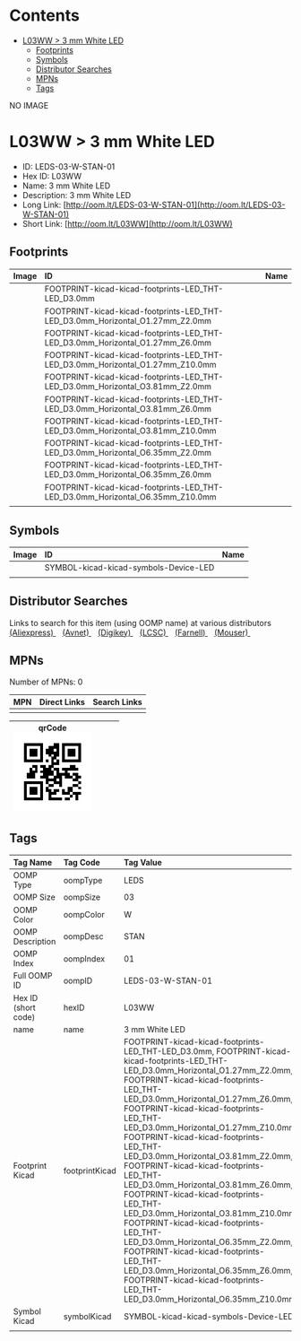 



Contents
========

* [L03WW > 3 mm White LED](#l03ww--3-mm-white-led)
	* [Footprints](#footprints)
	* [Symbols](#symbols)
	* [Distributor Searches](#distributor-searches)
	* [MPNs](#mpns)
	* [Tags](#tags)
  
NO IMAGE  
# L03WW > 3 mm White LED

- ID: LEDS-03-W-STAN-01
- Hex ID: L03WW
- Name: 3 mm White LED
- Description: 3 mm White LED
- Long Link: [http://oom.lt/LEDS-03-W-STAN-01](http://oom.lt/LEDS-03-W-STAN-01)
- Short Link: [http://oom.lt/L03WW](http://oom.lt/L03WW)

## Footprints
  

|Image|ID|Name|
| :--- | :--- | :--- |
||FOOTPRINT-kicad-kicad-footprints-LED_THT-LED_D3.0mm||
||FOOTPRINT-kicad-kicad-footprints-LED_THT-LED_D3.0mm_Horizontal_O1.27mm_Z2.0mm||
||FOOTPRINT-kicad-kicad-footprints-LED_THT-LED_D3.0mm_Horizontal_O1.27mm_Z6.0mm||
||FOOTPRINT-kicad-kicad-footprints-LED_THT-LED_D3.0mm_Horizontal_O1.27mm_Z10.0mm||
||FOOTPRINT-kicad-kicad-footprints-LED_THT-LED_D3.0mm_Horizontal_O3.81mm_Z2.0mm||
||FOOTPRINT-kicad-kicad-footprints-LED_THT-LED_D3.0mm_Horizontal_O3.81mm_Z6.0mm||
||FOOTPRINT-kicad-kicad-footprints-LED_THT-LED_D3.0mm_Horizontal_O3.81mm_Z10.0mm||
||FOOTPRINT-kicad-kicad-footprints-LED_THT-LED_D3.0mm_Horizontal_O6.35mm_Z2.0mm||
||FOOTPRINT-kicad-kicad-footprints-LED_THT-LED_D3.0mm_Horizontal_O6.35mm_Z6.0mm||
||FOOTPRINT-kicad-kicad-footprints-LED_THT-LED_D3.0mm_Horizontal_O6.35mm_Z10.0mm||
||||

## Symbols
  

|Image|ID|Name|
| :--- | :--- | :--- |
|![]()|SYMBOL-kicad-kicad-symbols-Device-LED||
||||

## Distributor Searches
  
Links to search for this item (using OOMP name) at various distributors  
[(Aliexpress) ](https://www.aliexpress.com/wholesale?SearchText=11173+mm+White+LED)&nbsp;&nbsp;&nbsp;[(Avnet) ](https://www.avnet.com/shop/us/search/3+mm+White+LED)&nbsp;&nbsp;&nbsp;[(Digikey) ](https://www.digikey.co.uk/en/products/result?s=3+mm+White+LED)&nbsp;&nbsp;&nbsp;[(LCSC) ](https://www.lcsc.com/search?q=3+mm+White+LED)&nbsp;&nbsp;&nbsp;[(Farnell) ](https://uk.farnell.com/search?st=3+mm+White+LED)&nbsp;&nbsp;&nbsp;[(Mouser) ](https://www.mouser.com/c/?q=3+mm+White+LED)&nbsp;&nbsp;&nbsp;
## MPNs
  
Number of MPNs: 0  

|MPN|Direct Links|Search Links|
| :--- | :--- | :--- |
||||
  

|qrCode<br>[![](https://raw.githubusercontent.com/oomlout/oomlout_OOMP_parts_V2/main/LEDS/03/W/STAN/01/qrCode_140.png)](https://github.com/oomlout/oomlout_OOMP_parts_V2/tree/main/LEDS/03/W/STAN/01/qrCode.png)||||
| :---: | :---: | :---: | :---: |

## Tags
  

|Tag Name|Tag Code|Tag Value|
| :--- | :--- | :--- |
|OOMP Type|oompType|LEDS|
|OOMP Size|oompSize|03|
|OOMP Color|oompColor|W|
|OOMP Description|oompDesc|STAN|
|OOMP Index|oompIndex|01|
|Full OOMP ID|oompID|LEDS-03-W-STAN-01|
|Hex ID (short code)|hexID|L03WW|
|name|name|3 mm White LED|
|Footprint Kicad|footprintKicad|FOOTPRINT-kicad-kicad-footprints-LED_THT-LED_D3.0mm, FOOTPRINT-kicad-kicad-footprints-LED_THT-LED_D3.0mm_Horizontal_O1.27mm_Z2.0mm, FOOTPRINT-kicad-kicad-footprints-LED_THT-LED_D3.0mm_Horizontal_O1.27mm_Z6.0mm, FOOTPRINT-kicad-kicad-footprints-LED_THT-LED_D3.0mm_Horizontal_O1.27mm_Z10.0mm, FOOTPRINT-kicad-kicad-footprints-LED_THT-LED_D3.0mm_Horizontal_O3.81mm_Z2.0mm, FOOTPRINT-kicad-kicad-footprints-LED_THT-LED_D3.0mm_Horizontal_O3.81mm_Z6.0mm, FOOTPRINT-kicad-kicad-footprints-LED_THT-LED_D3.0mm_Horizontal_O3.81mm_Z10.0mm, FOOTPRINT-kicad-kicad-footprints-LED_THT-LED_D3.0mm_Horizontal_O6.35mm_Z2.0mm, FOOTPRINT-kicad-kicad-footprints-LED_THT-LED_D3.0mm_Horizontal_O6.35mm_Z6.0mm, FOOTPRINT-kicad-kicad-footprints-LED_THT-LED_D3.0mm_Horizontal_O6.35mm_Z10.0mm|
|Symbol Kicad|symbolKicad|SYMBOL-kicad-kicad-symbols-Device-LED|
||||
